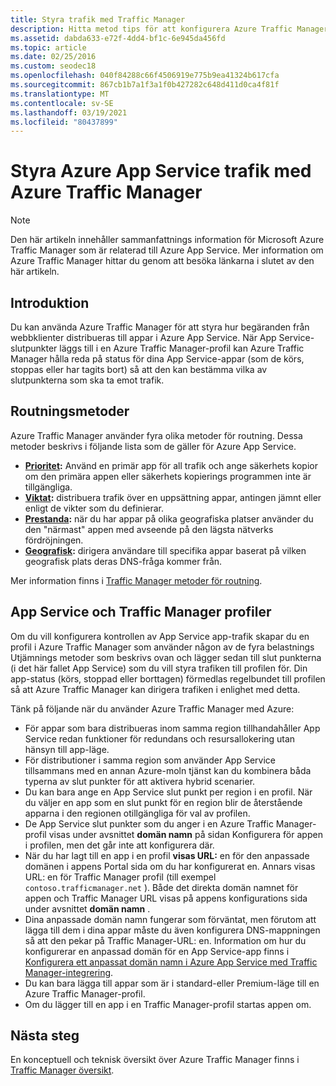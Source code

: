 ```yaml
---
title: Styra trafik med Traffic Manager
description: Hitta metod tips för att konfigurera Azure Traffic Manager när du integrerar det med Azure App Service.
ms.assetid: dabda633-e72f-4dd4-bf1c-6e945da456fd
ms.topic: article
ms.date: 02/25/2016
ms.custom: seodec18
ms.openlocfilehash: 040f84288c66f4506919e775b9ea41324b617cfa
ms.sourcegitcommit: 867cb1b7a1f3a1f0b427282c648d411d0ca4f81f
ms.translationtype: MT
ms.contentlocale: sv-SE
ms.lasthandoff: 03/19/2021
ms.locfileid: "80437899"
---
```

# <a name="controlling-azure-app-service-traffic-with-azure-traffic-manager"></a>Styra Azure App Service trafik med Azure Traffic Manager
> [!NOTE]
> Den här artikeln innehåller sammanfattnings information för Microsoft Azure Traffic Manager som är relaterad till Azure App Service. Mer information om Azure Traffic Manager hittar du genom att besöka länkarna i slutet av den här artikeln.
> 
> 

## <a name="introduction"></a>Introduktion
Du kan använda Azure Traffic Manager för att styra hur begäranden från webbklienter distribueras till appar i Azure App Service. När App Service-slutpunkter läggs till i en Azure Traffic Manager-profil kan Azure Traffic Manager hålla reda på status för dina App Service-appar (som de körs, stoppas eller har tagits bort) så att den kan bestämma vilka av slutpunkterna som ska ta emot trafik.

## <a name="routing-methods"></a>Routningsmetoder
Azure Traffic Manager använder fyra olika metoder för routning. Dessa metoder beskrivs i följande lista som de gäller för Azure App Service.

* **[Prioritet](../traffic-manager/traffic-manager-routing-methods.md#priority-traffic-routing-method):** Använd en primär app för all trafik och ange säkerhets kopior om den primära appen eller säkerhets kopierings programmen inte är tillgängliga.
* **[Viktat](../traffic-manager/traffic-manager-routing-methods.md#weighted):** distribuera trafik över en uppsättning appar, antingen jämnt eller enligt de vikter som du definierar.
* **[Prestanda](../traffic-manager/traffic-manager-routing-methods.md#performance):** när du har appar på olika geografiska platser använder du den "närmast" appen med avseende på den lägsta nätverks fördröjningen.
* **[Geografisk](../traffic-manager/traffic-manager-routing-methods.md#geographic):** dirigera användare till specifika appar baserat på vilken geografisk plats deras DNS-fråga kommer från. 

Mer information finns i [Traffic Manager metoder för routning](../traffic-manager/traffic-manager-routing-methods.md).

## <a name="app-service-and-traffic-manager-profiles"></a>App Service och Traffic Manager profiler
Om du vill konfigurera kontrollen av App Service app-trafik skapar du en profil i Azure Traffic Manager som använder någon av de fyra belastnings Utjämnings metoder som beskrivs ovan och lägger sedan till slut punkterna (i det här fallet App Service) som du vill styra trafiken till profilen för. Din app-status (körs, stoppad eller borttagen) förmedlas regelbundet till profilen så att Azure Traffic Manager kan dirigera trafiken i enlighet med detta.

Tänk på följande när du använder Azure Traffic Manager med Azure:

* För appar som bara distribueras inom samma region tillhandahåller App Service redan funktioner för redundans och resursallokering utan hänsyn till app-läge.
* För distributioner i samma region som använder App Service tillsammans med en annan Azure-moln tjänst kan du kombinera båda typerna av slut punkter för att aktivera hybrid scenarier.
* Du kan bara ange en App Service slut punkt per region i en profil. När du väljer en app som en slut punkt för en region blir de återstående apparna i den regionen otillgängliga för val av profilen.
* De App Service slut punkter som du anger i en Azure Traffic Manager-profil visas under avsnittet **domän namn** på sidan Konfigurera för appen i profilen, men det går inte att konfigurera där.
* När du har lagt till en app i en profil **visas URL:** en för den anpassade domänen i appens Portal sida om du har konfigurerat en. Annars visas URL: en för Traffic Manager profil (till exempel `contoso.trafficmanager.net` ). Både det direkta domän namnet för appen och Traffic Manager URL visas på appens konfigurations sida under avsnittet **domän namn** .
* Dina anpassade domän namn fungerar som förväntat, men förutom att lägga till dem i dina appar måste du även konfigurera DNS-mappningen så att den pekar på Traffic Manager-URL: en. Information om hur du konfigurerar en anpassad domän för en App Service-app finns i [Konfigurera ett anpassat domän namn i Azure App Service med Traffic Manager-integrering](configure-domain-traffic-manager.md).
* Du kan bara lägga till appar som är i standard-eller Premium-läge till en Azure Traffic Manager-profil.
* Om du lägger till en app i en Traffic Manager-profil startas appen om.

## <a name="next-steps"></a>Nästa steg
En konceptuell och teknisk översikt över Azure Traffic Manager finns i [Traffic Manager översikt](../traffic-manager/traffic-manager-overview.md).



